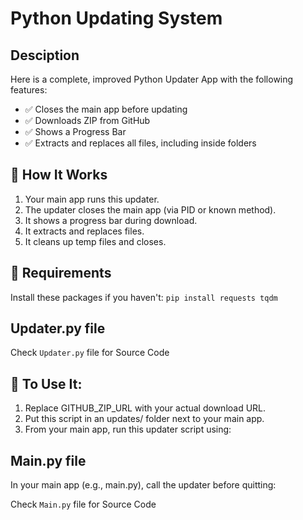 # Python Updating System

## Desciption
Here is a complete, improved Python Updater App with the following features:
<ul>
  <li>✅ Closes the main app before updating</li>
  <li>✅ Downloads ZIP from GitHub</li>
  <li>✅ Shows a Progress Bar</li>
  <li>✅ Extracts and replaces all files, including inside folders</li>
</ul>

## 🧠 How It Works
<ol>
  <li>Your main app runs this updater.</li>
  <li>The updater closes the main app (via PID or known method).</li>
  <li>It shows a progress bar during download.</li>
  <li>It extracts and replaces files.</li>
  <li>It cleans up temp files and closes.</li>
</ol>

## 🧩 Requirements
Install these packages if you haven't:
`pip install requests tqdm`

## Updater.py file

Check `Updater.py` file for Source Code

## 🧪 To Use It:
<ol>
  <li>Replace GITHUB_ZIP_URL with your actual download URL.</li>
  <li>Put this script in an updates/ folder next to your main app.</li>
  <li>From your main app, run this updater script using:</li>
</ol>

## Main.py file
In your main app (e.g., main.py), call the updater before quitting:

Check `Main.py` file for Source Code
